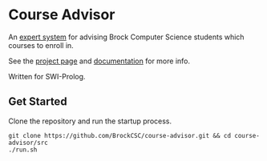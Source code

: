 Course Advisor
==============

An [expert system](http://en.wikipedia.org/wiki/Expert_system) for advising
Brock Computer Science students which courses to enroll in.

See the [project page](http://brockcsc.github.com/course-advisor/) and [documentation](https://github.com/BrockCSC/course-advisor/wiki/Report) for more
info.

Written for SWI-Prolog.

Get Started
-----------

Clone the repository and run the startup process.

    git clone https://github.com/BrockCSC/course-advisor.git && cd course-advisor/src
    ./run.sh
